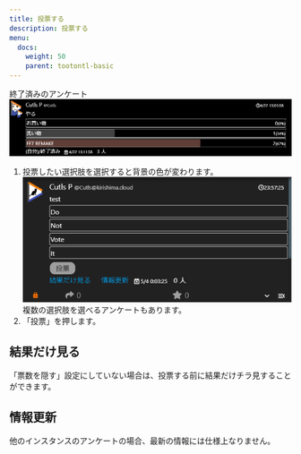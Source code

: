 ```yaml
---
title: 投票する
description: 投票する
menu:
  docs:
    weight: 50
    parent: tootontl-basic
---
```


終了済みのアンケート  
![toottl31](https://raw.githubusercontent.com/cutls/TheDeskDocs/master/media/toottl31.png)  

1. 投票したい選択肢を選択すると背景の色が変わります。
![toottl32](https://raw.githubusercontent.com/cutls/TheDeskDocs/master/media/toottl32.png)  
複数の選択肢を選べるアンケートもあります。
1. 「投票」を押します。

## 結果だけ見る
「票数を隠す」設定にしていない場合は、投票する前に結果だけチラ見することができます。

## 情報更新
他のインスタンスのアンケートの場合、最新の情報には仕様上なりません。